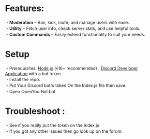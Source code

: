 # Features:
・**Moderation** – Ban, kick, mute, and manage users with ease.  
・**Utility** – Fetch user info, check server stats, and use helpful tools.  
・**Custom Commands** – Easily extend functionality to suit your needs.  

# Setup
・Prerequisites: [Node.js](https://nodejs.org/) (v16+ recommended) ; [Discord Developer Application](https://discord.com/developers/applications) with a bot token.  
・Install the repo.  
・Put Your Discord bot's token On the Index.js file then save.  
・Open OpenYourBot.bat  
  
# Troubleshoot :  
・See if you really put the token on the index.js  
・If you got any other issues then go look up on the forum.  
  
